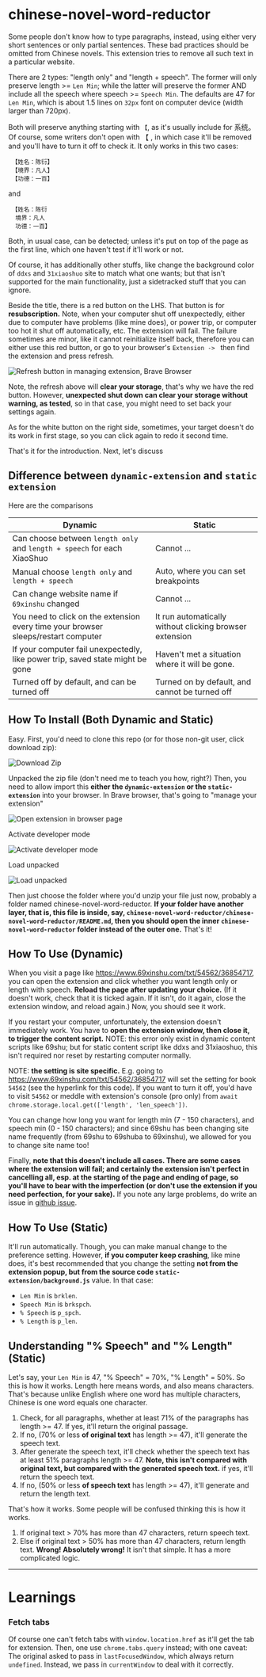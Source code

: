 # chinese-novel-word-reductor
Some people don't know how to type paragraphs, instead, using either very short sentences or only partial sentences. These bad practices should be omitted from Chinese novels. This extension tries to remove all such text in a particular website. 

There are 2 types: "length only" and "length + speech". The former will only preserve length >= `Len Min`; while the latter will preserve the former AND include all the speech where speech >= `Speech Min`. The defaults are 47 for `Len Min`, which is about 1.5 lines on `32px` font on computer device (width larger than 720px). 

Both will preserve anything starting with `【`, as it's usually include for 系统。Of course, some writers don't open with 【 , in which case it'll be removed and you'll have to turn it off to check it. It only works in this two cases: 
```
 【姓名：陈衍】
 【境界：凡人】 
 【功德：一百】
```
and
```
 【姓名：陈衍
  境界：凡人   
  功德：一百】
```
Both, in usual case, can be detected; unless it's put on top of the page as the first line, which one haven't test if it'll work or not. 

Of course, it has additionally other stuffs, like change the background color of `ddxs` and `31xiaoshuo` site to match what one wants; but that isn't supported for the main functionality, just a sidetracked stuff that you can ignore. 

Beside the title, there is a red button on the LHS. That button is for **resubscription.** Note, when your computer shut off unexpectedly, either due to computer have problems (like mine does), or power trip, or computer too hot it shut off automatically, etc. The extension will fail. The failure sometimes are minor, like it cannot reinitialize itself back, therefore you can either use this red button, or go to your browser's `Extension -> ` then find the extension and press refresh. 

![Refresh button in managing extension, Brave Browser](./readme_assets/image.png)

Note, the refresh above will **clear your storage**, that's why we have the red button. However, **unexpected shut down can clear your storage without warning, as tested**, so in that case, you might need to set back your settings again. 

As for the white button on the right side, sometimes, your target doesn't do its work in first stage, so you can click again to redo it second time. 

That's it for the introduction. Next, let's discuss

## Difference between `dynamic-extension` and `static extension`
Here are the comparisons

| Dynamic | Static |
| --- | --- |
| Can choose between `length only` and `length + speech` for each XiaoShuo | Cannot ... |
| Manual choose `length only` and `length + speech` | Auto, where you can set breakpoints |
| Can change website name if `69xinshu` changed | Cannot ... |
| You need to click on the extension every time your browser sleeps/restart computer | It run automatically without clicking browser extension |
| If your computer fail unexpectedly, like power trip, saved state might be gone | Haven't met a situation where it will be gone. |
| Turned off by default, and can be turned off | Turned on by default, and cannot be turned off |

## How To Install (Both Dynamic and Static)
Easy. First, you'd need to clone this repo (or for those non-git user, click download zip):

![Download Zip](./readme_assets/image1.png)

Unpacked the zip file (don't need me to teach you how, right?) Then, you need to allow import this **either the `dynamic-extension` or the `static-extension`** into your browser. In Brave browser, that's going to "manage your extension"

![Open extension in browser page](./readme_assets/image2.png)

Activate developer mode

![Activate developer mode](./readme_assets/image3.png)

Load unpacked

![Load unpacked](./readme_assets/image4.png)

Then just choose the folder where you'd unzip your file just now, probably a folder named chinese-novel-word-reductor. **If your folder have another layer, that is, this file is inside, say, `chinese-novel-word-reductor/chinese-novel-word-reductor/README.md`, then you should open the inner `chinese-novel-word-reductor` folder instead of the outer one.** That's it! 

## How To Use (Dynamic)
When you visit a page like https://www.69xinshu.com/txt/54562/36854717, you can open the extension and click whether you want length only or length with speech. **Reload the page after updating your choice.** (If it doesn't work, check that it is ticked again. If it isn't, do it again, close the extension window, and reload again.) Now, you should see it work. 

If you restart your computer, unfortunately, the extension doesn't immediately work. You have to **open the extension window, then close it, to trigger the content script.** NOTE: this error only exist in dynamic content scripts like 69shu; but for static content script like ddxs and 31xiaoshuo, this isn't required nor reset by restarting computer normally. 

NOTE: **the setting is site specific.** E.g. going to https://www.69xinshu.com/txt/54562/36854717 will set the setting for book `54562` (see the hyperlink for this code). If you want to turn it off, you'd have to visit `54562` or meddle with extension's console (pro only) from `await chrome.storage.local.get(['length', 'len_speech'])`. 

You can change how long you want for length min (7 - 150 characters), and speech min (0 - 150 characters); and since 69shu has been changing site name frequently (from 69shu to 69shuba to 69xinshu), we allowed for you to change site name too! 

Finally, **note that this doesn't include all cases. There are some cases where the extension will fail; and certainly the extension isn't perfect in cancelling all, esp. at the starting of the page and ending of page, so you'll have to bear with the imperfection (or don't use the extension if you need perfection, for your sake).** If you note any large problems, do write an issue in [github issue](https://github.com/Wabinab/chinese-novel-word-reductor/issues). 

## How To Use (Static)
It'll run automatically. Though, you can make manual change to the preference setting. However, **if you computer keep crashing**, like mine does, it's best recommended that you change the setting **not from the extension popup, but from the source code `static-extension/background.js`** value. In that case: 
- `Len Min` is `brklen`.
- `Speech Min` is `brkspch`.
- `% Speech` is `p_spch`.
- `% Length` is `p_len`.

## Understanding "% Speech" and "% Length" (Static)
Let's say, your `Len Min` is 47, "% Speech" = 70%, "% Length" = 50%. So this is how it works. Length here means words, and also means characters. That's because unlike English where one word has multiple characters, Chinese is one word equals one character. 
1. Check, for all paragraphs, whether at least 71% of the paragraphs has length >= 47. If yes, it'll return the original passage. 
2. If no, (70% or less **of original text** has length >= 47), it'll generate the speech text. 
3. After generate the speech text, it'll check whether the speech text has at least 51% paragraphs length >= 47. **Note, this isn't compared with original text, but compared with the generated speech text.** if yes, it'll return the speech text. 
4. If no, (50% or less **of speech text** has length >= 47), it'll generate and return the length text. 

That's how it works. Some people will be confused thinking this is how it works. 
1. If original text > 70% has more than 47 characters, return speech text. 
2. Else if original text > 50% has more than 47 characters, return length text. 
**Wrong! Absolutely wrong!** It isn't that simple. It has a more complicated logic. 

---
# Learnings
### Fetch tabs
Of course one can't fetch tabs with `window.location.href` as it'll get the tab for extension. Then, one use `chrome.tabs.query` instead; with one caveat: The original asked to pass in `lastFocusedWindow`, which always return `undefined`. Instead, we pass in `currentWindow` to deal with it correctly. 